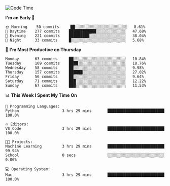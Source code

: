 <!--START_SECTION:waka-->
![Code Time](http://img.shields.io/badge/Code%20Time-339%20hrs%2058%20mins-blue)

**I'm an Early 🐤** 

```text
🌞 Morning    50 commits     ██░░░░░░░░░░░░░░░░░░░░░░░   8.61% 
🌆 Daytime    277 commits    ████████████░░░░░░░░░░░░░   47.68% 
🌃 Evening    221 commits    █████████░░░░░░░░░░░░░░░░   38.04% 
🌙 Night      33 commits     █░░░░░░░░░░░░░░░░░░░░░░░░   5.68%

```
📅 **I'm Most Productive on Thursday** 

```text
Monday       63 commits     ██░░░░░░░░░░░░░░░░░░░░░░░   10.84% 
Tuesday      109 commits    ████░░░░░░░░░░░░░░░░░░░░░   18.76% 
Wednesday    58 commits     ██░░░░░░░░░░░░░░░░░░░░░░░   9.98% 
Thursday     157 commits    ██████░░░░░░░░░░░░░░░░░░░   27.02% 
Friday       56 commits     ██░░░░░░░░░░░░░░░░░░░░░░░   9.64% 
Saturday     71 commits     ███░░░░░░░░░░░░░░░░░░░░░░   12.22% 
Sunday       67 commits     ███░░░░░░░░░░░░░░░░░░░░░░   11.53%

```


📊 **This Week I Spent My Time On** 

```text
💬 Programming Languages: 
Python                   3 hrs 29 mins       █████████████████████████   100.0%

🔥 Editors: 
VS Code                  3 hrs 29 mins       █████████████████████████   100.0%

🐱‍💻 Projects: 
Machine Learning         3 hrs 29 mins       █████████████████████████   99.94% 
School                   0 secs              ░░░░░░░░░░░░░░░░░░░░░░░░░   0.06%

💻 Operating System: 
Mac                      3 hrs 29 mins       █████████████████████████   100.0%

```


<!--END_SECTION:waka-->
